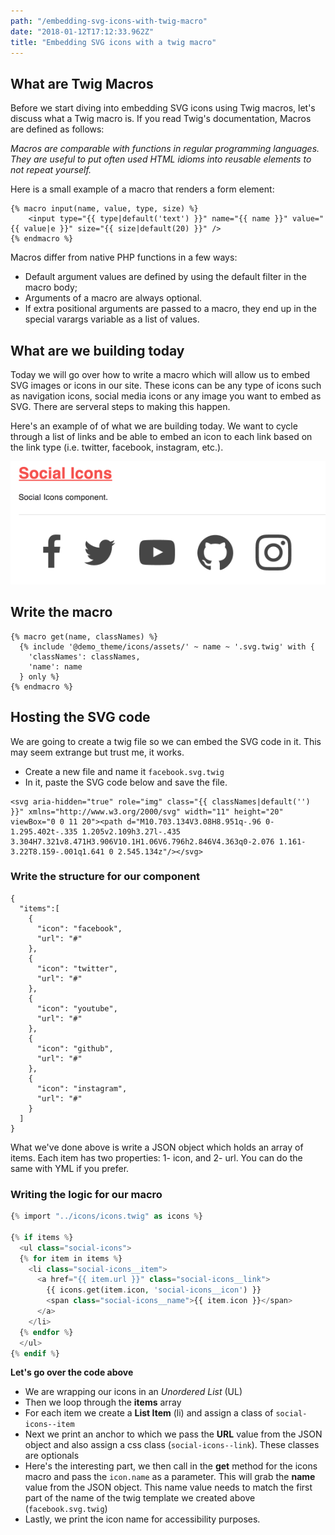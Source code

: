 ```yaml
---
path: "/embedding-svg-icons-with-twig-macro"
date: "2018-01-12T17:12:33.962Z"
title: "Embedding SVG icons with a twig macro"
---
```


## What are Twig Macros
Before we start diving into embedding SVG icons using Twig macros, let's discuss what a Twig macro is.  If you read Twig's documentation, Macros are defined as follows:

_Macros are comparable with functions in regular programming languages. They are useful to put often used HTML idioms into reusable elements to not repeat yourself._

Here is a small example of a macro that renders a form element:
```
{% macro input(name, value, type, size) %}
    <input type="{{ type|default('text') }}" name="{{ name }}" value="{{ value|e }}" size="{{ size|default(20) }}" />
{% endmacro %}
```
Macros differ from native PHP functions in a few ways:

* Default argument values are defined by using the default filter in the macro body;
* Arguments of a macro are always optional.
* If extra positional arguments are passed to a macro, they end up in the special varargs variable as a list of values.

## What are we building today
Today we will go over how to write a macro which will allow us to embed SVG images or icons in our site.  These icons can be any type of icons such as navigation icons, social media icons or any image you want to embed as SVG.
There are serveral steps to making this happen.

Here's an example of of what we are building today.  We want to cycle through a list of links and be able to embed an icon to each link based on the link type (i.e. twitter, facebook, instagram, etc.).

![Social Icons](social-icons.png)

## Write the macro
```
{% macro get(name, classNames) %}
  {% include '@demo_theme/icons/assets/' ~ name ~ '.svg.twig' with {
    'classNames': classNames,
    'name': name
  } only %}
{% endmacro %}
```

## Hosting the SVG code
We are going to create a twig file so we can embed the SVG code in it.  This may seem extrange but trust me, it works.

* Create a new file and name it `facebook.svg.twig`
* In it, paste the SVG code below and save the file.

```
<svg aria-hidden="true" role="img" class="{{ classNames|default('') }}" xmlns="http://www.w3.org/2000/svg" width="11" height="20" viewBox="0 0 11 20"><path d="M10.703.134V3.08H8.951q-.96 0-1.295.402t-.335 1.205v2.109h3.27l-.435 3.304H7.321v8.471H3.906V10.1H1.06V6.796h2.846V4.363q0-2.076 1.161-3.22T8.159-.001q1.641 0 2.545.134z"/></svg>
```
### Write the structure for our component
```
{
  "items":[
    {
      "icon": "facebook",
      "url": "#"
    },
    {
      "icon": "twitter",
      "url": "#"
    },
    {
      "icon": "youtube",
      "url": "#"
    },
    {
      "icon": "github",
      "url": "#"
    },
    {
      "icon": "instagram",
      "url": "#"
    }
  ]
}
```
What we've done above is write a JSON object which holds an array of items.  Each item has two properties: 1- icon, and 2- url.  You can do the same with YML if you prefer.

### Writing the logic for our macro
```php
{% import "../icons/icons.twig" as icons %}

{% if items %}
  <ul class="social-icons">
  {% for item in items %}
    <li class="social-icons__item">
      <a href="{{ item.url }}" class="social-icons__link">
        {{ icons.get(item.icon, 'social-icons__icon') }}
        <span class="social-icons__name">{{ item.icon }}</span>
      </a>
    </li>
  {% endfor %}
  </ul>
{% endif %}
```
**Let's go over the code above**

* We are wrapping our icons in an *Unordered List* (UL)
* Then we loop through the **items** array
* For each item we create a **List Item** (li) and assign a class of `social-icons--item`
* Next we print an anchor to which we pass the **URL** value from the JSON object and also assign a css class (`social-icons--link`).  These classes are optionals
* Here's the interesting part, we then call in the **get** method for the icons macro and pass the `icon.name` as a parameter.  This will grab the **name** value from the JSON object.  This name value needs to match the first part of the name of the twig template we created above (`facebook.svg.twig`)
* Lastly, we print the icon name for accessibility purposes.
